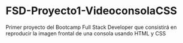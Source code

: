 # FSD-Proyecto1-VideoconsolaCSS
Primer proyecto del Bootcamp Full Stack Developer que consistirá en reproducir la imagen frontal de una consola usando HTML y CSS
